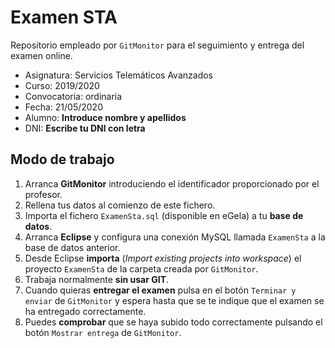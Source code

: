 # Examen STA

Repositorio empleado por `GitMonitor` para el seguimiento y entrega del examen online.

* Asignatura: Servicios Telemáticos Avanzados
* Curso: 2019/2020
* Convocatoria: ordinaria
* Fecha: 21/05/2020
* Alumno: **Introduce nombre y apellidos**
* DNI: **Escribe tu DNI con letra**

## Modo de trabajo

1. Arranca **GitMonitor** introduciendo el identificador proporcionado por el profesor.
2. Rellena tus datos al comienzo de este fichero.
3. Importa el fichero `ExamenSta.sql` (disponible en eGela) a tu **base de datos**.
4. Arranca **Eclipse** y configura una conexión MySQL llamada `ExamenSta` a la base de datos anterior.
5. Desde Eclipse **importa** (*Import existing projects into workspace*) el proyecto `ExamenSta` de la carpeta creada por `GitMonitor`.
6. Trabaja normalmente **sin usar GIT**.
7. Cuando quieras **entregar el examen** pulsa en el botón `Terminar y enviar` de `GitMonitor` y espera hasta que se te indique que el examen se ha entregado correctamente.
8. Puedes **comprobar** que se haya subido todo correctamente pulsando el botón `Mostrar entrega` de `GitMonitor`.